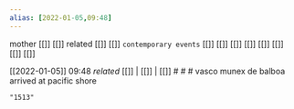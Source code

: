 ```yaml
---
alias: [2022-01-05,09:48]
---
```

 mother [[]] [[]]
 related [[]] [[]]
 `contemporary events` [[]] [[]] [[]] [[]] [[]] [[]] [[]] [[]]

[[2022-01-05]] 09:48 _related_ [[]] | [[]] | [[]] # # #
vasco munex de balboa arrived at pacific shore
```query
"1513"
```